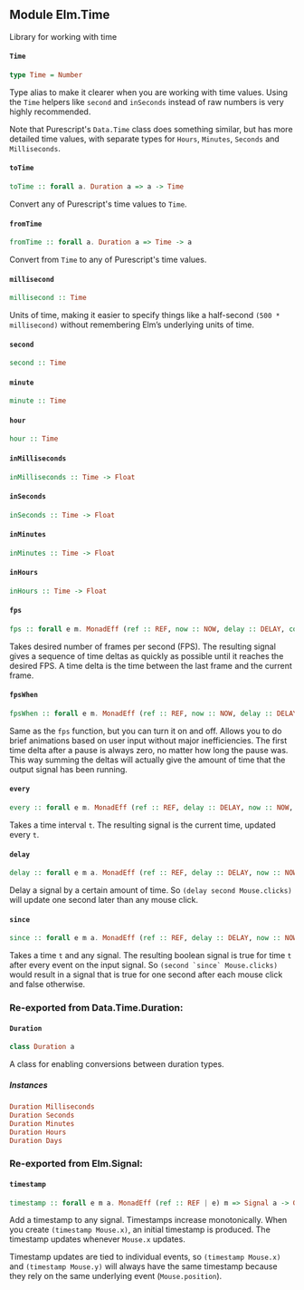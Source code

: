 ## Module Elm.Time

Library for working with time

#### `Time`

``` purescript
type Time = Number
```

Type alias to make it clearer when you are working with time values.
Using the `Time` helpers like `second` and `inSeconds` instead of raw numbers
is very highly recommended.

Note that Purescript's `Data.Time` class does something similar, but has more detailed
time values, with separate types for `Hours`, `Minutes`, `Seconds` and `Milliseconds`.

#### `toTime`

``` purescript
toTime :: forall a. Duration a => a -> Time
```

Convert any of Purescript's time values to `Time`.

#### `fromTime`

``` purescript
fromTime :: forall a. Duration a => Time -> a
```

Convert from `Time` to any of Purescript's time values.

#### `millisecond`

``` purescript
millisecond :: Time
```

Units of time, making it easier to specify things like a half-second
`(500 * millisecond)` without remembering Elm&rsquo;s underlying units of time.

#### `second`

``` purescript
second :: Time
```

#### `minute`

``` purescript
minute :: Time
```

#### `hour`

``` purescript
hour :: Time
```

#### `inMilliseconds`

``` purescript
inMilliseconds :: Time -> Float
```

#### `inSeconds`

``` purescript
inSeconds :: Time -> Float
```

#### `inMinutes`

``` purescript
inMinutes :: Time -> Float
```

#### `inHours`

``` purescript
inHours :: Time -> Float
```

#### `fps`

``` purescript
fps :: forall e m. MonadEff (ref :: REF, now :: NOW, delay :: DELAY, console :: CONSOLE, timer :: Timer | e) m => Float -> GraphState m (Signal Time)
```

Takes desired number of frames per second (FPS). The resulting signal
gives a sequence of time deltas as quickly as possible until it reaches
the desired FPS. A time delta is the time between the last frame and the
current frame.

#### `fpsWhen`

``` purescript
fpsWhen :: forall e m. MonadEff (ref :: REF, now :: NOW, delay :: DELAY, console :: CONSOLE, timer :: Timer | e) m => Float -> Signal Bool -> GraphState m (Signal Time)
```

Same as the `fps` function, but you can turn it on and off. Allows you
to do brief animations based on user input without major inefficiencies.
The first time delta after a pause is always zero, no matter how long
the pause was. This way summing the deltas will actually give the amount
of time that the output signal has been running.

#### `every`

``` purescript
every :: forall e m. MonadEff (ref :: REF, delay :: DELAY, now :: NOW, timer :: Timer, console :: CONSOLE | e) m => Time -> GraphState m (Signal Time)
```

Takes a time interval `t`. The resulting signal is the current time, updated
every `t`.

#### `delay`

``` purescript
delay :: forall e m a. MonadEff (ref :: REF, delay :: DELAY, now :: NOW, timer :: Timer, console :: CONSOLE | e) m => Time -> Signal a -> GraphState m (Signal a)
```

Delay a signal by a certain amount of time. So `(delay second Mouse.clicks)`
will update one second later than any mouse click.

#### `since`

``` purescript
since :: forall e m a. MonadEff (ref :: REF, delay :: DELAY, now :: NOW, timer :: Timer, console :: CONSOLE | e) m => Time -> Signal a -> GraphState m (Signal Bool)
```

Takes a time `t` and any signal. The resulting boolean signal is true for
time `t` after every event on the input signal. So ``(second `since`
Mouse.clicks)`` would result in a signal that is true for one second after
each mouse click and false otherwise.


### Re-exported from Data.Time.Duration:

#### `Duration`

``` purescript
class Duration a
```

A class for enabling conversions between duration types.

##### Instances
``` purescript
Duration Milliseconds
Duration Seconds
Duration Minutes
Duration Hours
Duration Days
```

### Re-exported from Elm.Signal:

#### `timestamp`

``` purescript
timestamp :: forall e m a. MonadEff (ref :: REF | e) m => Signal a -> GraphState m (Signal (Tuple Time a))
```

Add a timestamp to any signal. Timestamps increase monotonically. When you
create `(timestamp Mouse.x)`, an initial timestamp is produced. The timestamp
updates whenever `Mouse.x` updates.

Timestamp updates are tied to individual events, so `(timestamp Mouse.x)` and
`(timestamp Mouse.y)` will always have the same timestamp because they rely on
the same underlying event (`Mouse.position`).

